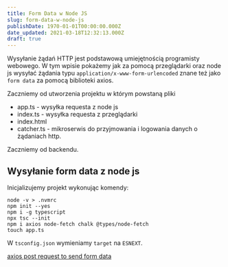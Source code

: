 ```yaml
---
title: Form Data w Node JS
slug: form-data-w-node-js
publishDate: 1970-01-01T00:00:00.000Z
date_updated: 2021-03-18T12:32:13.000Z
draft: true
---
```


Wysyłanie żądań HTTP jest podstawową umiejętnością programisty webowego. W tym wpisie pokażemy jak za pomocą przeglądarki oraz node js wysyłać żądania typu `application/x-www-form-urlencoded` znane też jako `form data` za pomocą biblioteki axios.

Zaczniemy od utworzenia projektu w którym powstaną pliki

* app.ts - wysyłka requesta z node js
* index.ts - wysyłka requesta z przeglądarki
* index.html
* catcher.ts - mikroserwis do przyjmowania i logowania danych o żądaniach http.

Zaczniemy od backendu.

## Wysyłanie form data z node js

Inicjalizujemy projekt wykonując komendy:

```
node -v > .nvmrc
npm init --yes
npm i -g typescript
npx tsc --init
npm i axios node-fetch chalk @types/node-fetch
touch app.ts
```

W `tsconfig.json` wymieniamy `target` na `ESNEXT`.

[axios post request to send form data](https://stackoverflow.com/questions/47630163/axios-post-request-to-send-form-data)
